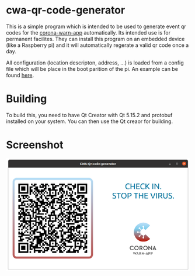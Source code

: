 # cwa-qr-code-generator
This is a simple program which is intended to be used to generate event qr codes for the [corona-warn-app]() automatically.
Its intended use is for permanent facilites. They can install this program on an embedded device (like a Raspberry pi) and it will automatically regerate a valid qr code once a day.

All configuration (location descripton, address, ...) is loaded from a config file which will be place in the boot parition of the pi. An example can be found [here](https://github.com/CodeCrafter912/cwa-qr-code-generator/blob/main/cwa-qr.conf.example).

# Building
To build this, you need to have Qt Creator with Qt 5.15.2 and protobuf installed on your system. You can then use the Qt creaor for building.

# Screenshot
![screenshot](https://github.com/CodeCrafter912/cwa-qr-code-generator/blob/main/resources/screenshots/example.png)
